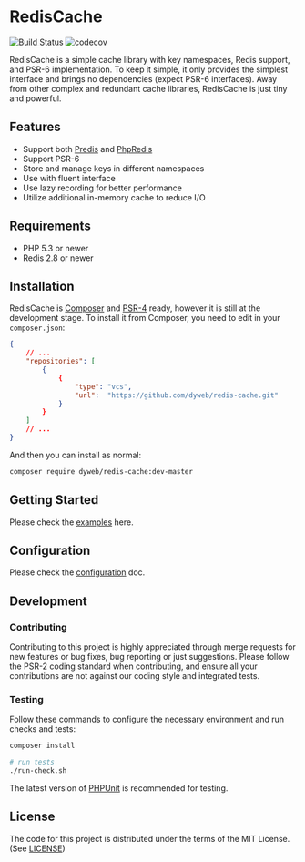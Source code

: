 # RedisCache

[![Build Status](https://travis-ci.org/dyweb/redis-cache.svg)](https://travis-ci.org/dyweb/redis-cache)
[![codecov](https://codecov.io/gh/dyweb/redis-cache/branch/master/graph/badge.svg)](https://codecov.io/gh/dyweb/redis-cache)

RedisCache is a simple cache library with key namespaces, Redis support,
and PSR-6 implementation. To keep it simple, it only provides the simplest
interface and brings no dependencies (expect PSR-6 interfaces). Away from
other complex and redundant cache libraries, RedisCache is just tiny and
powerful.

## Features

- Support both [Predis](https://github.com/nrk/predis) and [PhpRedis](https://github.com/phpredis/phpredis)
- Support PSR-6
- Store and manage keys in different namespaces
- Use with fluent interface
- Use lazy recording for better performance
- Utilize additional in-memory cache to reduce I/O

## Requirements

- PHP 5.3 or newer
- Redis 2.8 or newer

## Installation

RedisCache is [Composer](https://getcomposer.org/) and [PSR-4](http://www.php-fig.org/psr/psr-4/)
ready, however it is still at the development stage. To install it from
Composer, you need to edit in your `composer.json`:

```json
{
    // ...
    "repositories": [
        {
            {
                "type": "vcs",
                "url":  "https://github.com/dyweb/redis-cache.git"
            }
        }
    ]
    // ...
}
```

And then you can install as normal:

```bash
composer require dyweb/redis-cache:dev-master
```

## Getting Started

Please check the [examples](doc/getting-started.md) here.

## Configuration

Please check the [configuration](doc/configuration.md) doc.

## Development

### Contributing

Contributing to this project is highly appreciated through merge requests
for new features or bug fixes, bug reporting or just suggestions. Please
follow the PSR-2 coding standard when contributing, and ensure all your
contributions are not against our coding style and integrated tests.

### Testing

Follow these commands to configure the necessary environment and run
checks and tests:

```bash
composer install

# run tests
./run-check.sh
```

The latest version of [PHPUnit](https://phpunit.de/) is recommended for
testing.

## License

The code for this project is distributed under the terms of the MIT License.
(See [LICENSE](LICENSE))